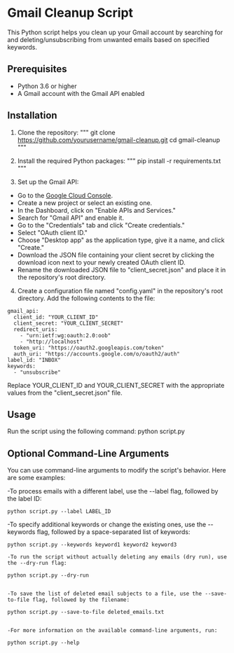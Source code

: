 # Gmail Cleanup Script

This Python script helps you clean up your Gmail account by searching for and deleting/unsubscribing from unwanted emails based on specified keywords.

## Prerequisites

- Python 3.6 or higher
- A Gmail account with the Gmail API enabled

## Installation

1. Clone the repository:
   """
   git clone https://github.com/yourusername/gmail-cleanup.git
   cd gmail-cleanup
   """

2. Install the required Python packages:
   """
   pip install -r requirements.txt
   """

3. Set up the Gmail API:

- Go to the [Google Cloud Console](https://console.developers.google.com/).
- Create a new project or select an existing one.
- In the Dashboard, click on "Enable APIs and Services."
- Search for "Gmail API" and enable it.
- Go to the "Credentials" tab and click "Create credentials."
- Select "OAuth client ID."
- Choose "Desktop app" as the application type, give it a name, and click "Create."
- Download the JSON file containing your client secret by clicking the download icon next to your newly created OAuth client ID.
- Rename the downloaded JSON file to "client_secret.json" and place it in the repository's root directory.

4. Create a configuration file named "config.yaml" in the repository's root directory. Add the following contents to the file:

```
gmail_api:
  client_id: "YOUR_CLIENT_ID"
  client_secret: "YOUR_CLIENT_SECRET"
  redirect_uris:
    - "urn:ietf:wg:oauth:2.0:oob"
    - "http://localhost"
  token_uri: "https://oauth2.googleapis.com/token"
  auth_uri: "https://accounts.google.com/o/oauth2/auth"
label_id: "INBOX"
keywords:
  - "unsubscribe"
```

Replace YOUR_CLIENT_ID and YOUR_CLIENT_SECRET with the appropriate values from the "client_secret.json" file.

## Usage

Run the script using the following command:
python script.py

## Optional Command-Line Arguments

You can use command-line arguments to modify the script's behavior. Here are some examples:

-To process emails with a different label, use the --label flag, followed by the label ID:

    python script.py --label LABEL_ID

-To specify additional keywords or change the existing ones, use the --keywords flag, followed by a space-separated list of keywords:

    python script.py --keywords keyword1 keyword2 keyword3

    -To run the script without actually deleting any emails (dry run), use the --dry-run flag:

    python script.py --dry-run


    -To save the list of deleted email subjects to a file, use the --save-to-file flag, followed by the filename:

    python script.py --save-to-file deleted_emails.txt


    -For more information on the available command-line arguments, run:

    python script.py --help
